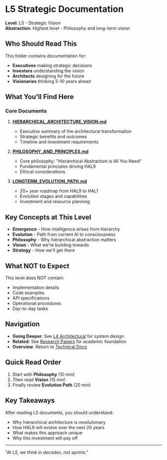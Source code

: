# L5 Strategic Documentation

**Level**: L5 - Strategic Vision  
**Abstraction**: Highest level - Philosophy and long-term vision

## Who Should Read This

This folder contains documentation for:
- **Executives** making strategic decisions
- **Investors** understanding the vision
- **Architects** designing for the future
- **Visionaries** thinking 5-10 years ahead

## What You'll Find Here

### Core Documents

1. **[HIERARCHICAL_ARCHITECTURE_VISION.md](./HIERARCHICAL_ARCHITECTURE_VISION.md)**
   - Executive summary of the architectural transformation
   - Strategic benefits and outcomes
   - Timeline and investment requirements

2. **[PHILOSOPHY_AND_PRINCIPLES.md](./PHILOSOPHY_AND_PRINCIPLES.md)**
   - Core philosophy: "Hierarchical Abstraction is All You Need"
   - Fundamental principles driving HAL9
   - Ethical considerations

3. **[LONGTERM_EVOLUTION_PATH.md](./LONGTERM_EVOLUTION_PATH.md)**
   - 20+ year roadmap from HAL9 to HAL1
   - Evolution stages and capabilities
   - Investment and resource planning

## Key Concepts at This Level

- **Emergence** - How intelligence arises from hierarchy
- **Evolution** - Path from current AI to consciousness
- **Philosophy** - Why hierarchical abstraction matters
- **Vision** - What we're building towards
- **Strategy** - How we'll get there

## What NOT to Expect

This level does NOT contain:
- Implementation details
- Code examples
- API specifications
- Operational procedures
- Day-to-day tasks

## Navigation

- **Going Deeper**: See [L4 Architectural](../L4_architectural/) for system design
- **Related**: See [Research Papers](../../research/papers/) for academic foundation
- **Overview**: Return to [Technical Docs](../)

## Quick Read Order

1. Start with **Philosophy** (10 min)
2. Then read **Vision** (15 min)
3. Finally review **Evolution Path** (20 min)

## Key Takeaways

After reading L5 documents, you should understand:
- Why hierarchical architecture is revolutionary
- How HAL9 will evolve over the next 20 years
- What makes this approach unique
- Why this investment will pay off

---

*"At L5, we think in decades, not sprints."*